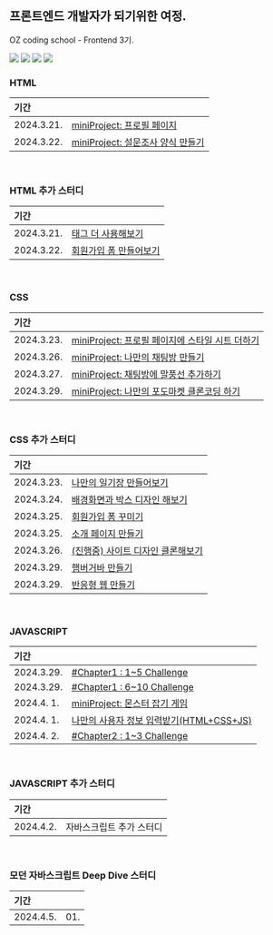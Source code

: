 ## 프론트엔드 개발자가 되기위한 여정.
OZ coding school - Frontend 3기.<br>

<img src="https://img.shields.io/badge/Frontend-5578da?style=for-the-badge&logo=&logoColor=white"> <img src="https://img.shields.io/badge/html5-E34F26?style=for-the-badge&logo=html5&logoColor=white"> <img src="https://img.shields.io/badge/css-1572B6?style=for-the-badge&logo=css3&logoColor=white"> <img src="https://img.shields.io/badge/javascript-F7DF1E?style=for-the-badge&logo=javascript&logoColor=black">

### HTML

|기간| |
|:--|:---------------------|
|2024.3.21.|[miniProject: 프로필 페이지](https://github.com/jinyeongjang/FE_study/blob/main/01_HTML/HTML_miniProject/01.%20profile/profile_page.html)|
|2024.3.22.|[miniProject: 설문조사 양식 만들기](https://github.com/jinyeongjang/FE_study/blob/main/01_HTML/HTML_miniProject/02.%20form_servey/form_servey.html)|

<br>

### HTML 추가 스터디

|기간| |
|:--|:---------------------|
|2024.3.21.|[태그 더 사용해보기](https://github.com/jinyeongjang/FE_study/blob/main/FE_notion_additional_tasks/01.%20HTML-tag/tag.html)|
|2024.3.22.|[회원가입 폼 만들어보기](https://github.com/jinyeongjang/FE_study/blob/main/FE_notion_additional_tasks/02.%20HTML-form_signup/form_signup.html)|

<br>

### CSS

|기간| |
|:--|:---------------------|
|2024.3.23.|[miniProject: 프로필 페이지에 스타일 시트 더하기](https://github.com/jinyeongjang/FE_study/blob/main/02_CSS/CSS_miniProject/01.%20profile_css/profile_css.html)|
|2024.3.26.|[miniProject: 나만의 채팅방 만들기](https://github.com/jinyeongjang/FE_study/tree/main/02_CSS/CSS_miniProject/02.%20chat)|
|2024.3.27.|[miniProject: 채팅방에 말풍선 추가하기](https://github.com/jinyeongjang/FE_study/tree/main/02_CSS/CSS_miniProject/03.%20chat_bubble)|
|2024.3.29.|[miniProject: 나만의 포도마켓 클론코딩 하기](https://github.com/jinyeongjang/FE_study/tree/main/02_CSS/CSS_miniProject/04.%20podomarket)|

<br>

### CSS 추가 스터디

|기간| |
|:--|:---------------------|
|2024.3.23.|[나만의 일기장 만들어보기](https://github.com/jinyeongjang/FE_study/tree/main/FE_notion_additional_tasks/03.%20CSS-diary)|
|2024.3.24.|[배경화면과 박스 디자인 해보기](https://github.com/jinyeongjang/FE_study/blob/main/FE_notion_additional_tasks/04.%20CSS-background_box/background_box.html)|
|2024.3.25.|[회원가입 폼 꾸미기](https://github.com/jinyeongjang/FE_study/tree/main/FE_notion_additional_tasks/05.%20CSS-form_signup_redesign)|
|2024.3.25.|[소개 페이지 만들기](https://github.com/jinyeongjang/FE_study/tree/main/FE_notion_additional_tasks/06.%20CSS-introduce_page)|
|2024.3.26.|[(진행중) 사이트 디자인 클론해보기](https://github.com/jinyeongjang/FE_study/tree/main/FE_notion_additional_tasks/07.%20CSS-site_clone_design)|
|2024.3.29.|[햄버거바 만들기](https://github.com/jinyeongjang/FE_study/tree/main/FE_notion_additional_tasks/08.%20CSS-hamburgerbar)|
|2024.3.29.|[반응형 웹 만들기](https://github.com/jinyeongjang/FE_study/tree/main/FE_notion_additional_tasks/09.%20CSS-simple_react_web)|

<br>

### JAVASCRIPT

|기간| |
|:--|:---------------------|
|2024.3.29.|[#Chapter1 : 1~5 Challenge](https://github.com/jinyeongjang/FE_study/tree/main/03_JAVASCRIPT/Challenge/Chapter1.%2001~05)|
|2024.3.29.|[#Chapter1 : 6~10 Challenge](https://github.com/jinyeongjang/FE_study/blob/main/03_JAVASCRIPT/Challenge/Chapter1.%2006~10/user_form.html)|
|2024.4. 1.|[miniProject: 몬스터 잡기 게임](https://github.com/jinyeongjang/FE_study/blob/main/03_JAVASCRIPT/JAVASCRIPT_miniProject/01.%20monster/monster.html)|
|2024.4. 1.|[나만의 사용자 정보 입력받기(HTML+CSS+JS)](https://github.com/jinyeongjang/FE_study/blob/main/03_JAVASCRIPT/JAVASCRIPT_miniProject/02.%20join_form/join.html)|
|2024.4. 2.|[#Chapter2 : 1~3 Challenge](https://github.com/jinyeongjang/FE_study/tree/main/03_JAVASCRIPT/Challenge/Chapter2.%2001~03)|

<br>

### JAVASCRIPT 추가 스터디

|기간| |
|:--|:---------------------|
|2024.4.2.|자바스크립트 추가 스터디


<br>


### 모던 자바스크립트 Deep Dive 스터디

|기간| |
|:--|:---------------------|
|2024.4.5.|01.